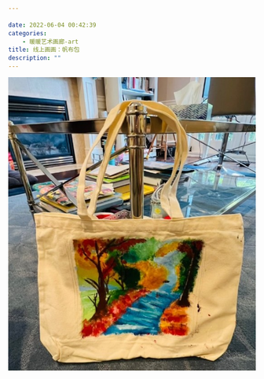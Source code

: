 ```yaml
---

date: 2022-06-04 00:42:39
categories:
    - 暖暖艺术画廊-art
title: 线上画画：帆布包
description: ""
---
```


![](image_0.jpg)